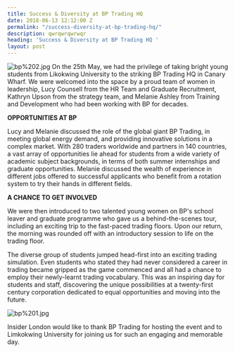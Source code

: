```yaml
---
title: Success & Diversity at BP Trading HQ
date: 2018-06-13 12:12:00 Z
permalink: "/success-diversity-at-bp-trading-hq/"
description: qwrqwrqwrwqr
heading: 'Success & Diversity at BP Trading HQ '
layout: post
---
```


![bp%202.jpg](/uploads/bp%202.jpg)
On the 25th May, we had the privilege of taking bright young students from Likokwing University to the striking BP Trading HQ in Canary Wharf. We were welcomed into the space by a proud team of women in leadership, Lucy Counsell from the HR Team and Graduate Recruitment, Kathryn Upson from the strategy team, and Melanie Ashley from Training and Development who had been working with BP for decades. 

 

**OPPORTUNITIES AT BP** 

 

Lucy and Melanie discussed the role of the global giant BP Trading,  in meeting global energy demand, and providing innovative solutions in a complex market. With 280 traders worldwide and partners in 140 countries, a vast array of opportunities lie ahead for students from a wide variety of academic subject backgrounds, in terms of both summer internships and graduate opportunities. Melanie discussed the wealth of experience in different jobs offered to successful applicants who benefit from a rotation system to try their hands in different fields.  

 

**A CHANCE TO GET INVOLVED**

 

We were then introduced to two talented young women on BP's school leaver and graduate programme who gave us a behind-the-scenes tour, including an exciting trip to the fast-paced trading floors. Upon our return, the morning was rounded off with an introductory session to life on the trading floor.  

 

The diverse group of students jumped head-first into an exciting trading simulation. Even students who stated they had never considered a career in trading became gripped as the game commenced and all had a chance to employ their newly-learnt trading vocabulary. This was an inspiring day for students and staff, discovering the unique possibilities at a twenty-first century corporation dedicated to equal opportunities and moving into the future.  


 ![bp%201.jpg](/uploads/bp%201.jpg)

Insider London would like to thank BP Trading for hosting the event and to Limkokwing University for joining us for such an engaging and memorable day.